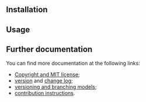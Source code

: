 # <name>

## Installation

## Usage

## Further documentation

You can find more documentation at the following links:

* [Copyright and MIT license](LICENSE.md);
* [version](VERSION.md) and [change log](CHANGELOG.md);
* [versioning and branching models](VERSIONING.md);
* [contribution instructions](CONTRIBUTING.md).
